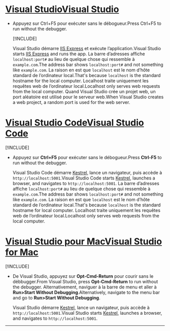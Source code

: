 # <a name="visual-studio"></a>[<span data-ttu-id="26b8c-101">Visual Studio</span><span class="sxs-lookup"><span data-stu-id="26b8c-101">Visual Studio</span></span>](#tab/visual-studio)

* <span data-ttu-id="26b8c-102">Appuyez sur Ctrl+F5 pour exécuter sans le débogueur.</span><span class="sxs-lookup"><span data-stu-id="26b8c-102">Press Ctrl+F5 to run without the debugger.</span></span>

  [!INCLUDE[](~/includes/trustCertVS.md)]

  <span data-ttu-id="26b8c-103">Visual Studio démarre [IIS Express](/iis/extensions/introduction-to-iis-express/iis-express-overview) et exécute l’application.</span><span class="sxs-lookup"><span data-stu-id="26b8c-103">Visual Studio starts [IIS Express](/iis/extensions/introduction-to-iis-express/iis-express-overview) and runs the app.</span></span> <span data-ttu-id="26b8c-104">La barre d’adresses affiche `localhost:port#` au lieu de quelque chose qui ressemble à `example.com`.</span><span class="sxs-lookup"><span data-stu-id="26b8c-104">The address bar shows `localhost:port#` and not something like `example.com`.</span></span> <span data-ttu-id="26b8c-105">La raison en est que `localhost` est le nom d’hôte standard de l’ordinateur local.</span><span class="sxs-lookup"><span data-stu-id="26b8c-105">That's because `localhost` is the standard hostname for the local computer.</span></span> <span data-ttu-id="26b8c-106">Localhost traite uniquement les requêtes web de l’ordinateur local.</span><span class="sxs-lookup"><span data-stu-id="26b8c-106">Localhost only serves web requests from the local computer.</span></span> <span data-ttu-id="26b8c-107">Quand Visual Studio crée un projet web, un port aléatoire est utilisé pour le serveur web.</span><span class="sxs-lookup"><span data-stu-id="26b8c-107">When Visual Studio creates a web project, a random port is used for the web server.</span></span>
 
# <a name="visual-studio-code"></a>[<span data-ttu-id="26b8c-108">Visual Studio Code</span><span class="sxs-lookup"><span data-stu-id="26b8c-108">Visual Studio Code</span></span>](#tab/visual-studio-code)

  [!INCLUDE[](~/includes/trustCertVSC.md)]

* <span data-ttu-id="26b8c-109">Appuyez sur **Ctrl+F5** pour exécuter sans le débogueur.</span><span class="sxs-lookup"><span data-stu-id="26b8c-109">Press **Ctrl-F5** to run without the debugger.</span></span>

  <span data-ttu-id="26b8c-110">Visual Studio Code démarre [Kestrel](xref:fundamentals/servers/kestrel), lance un navigateur, puis accède à `http://localhost:5001`.</span><span class="sxs-lookup"><span data-stu-id="26b8c-110">Visual Studio Code starts [Kestrel](xref:fundamentals/servers/kestrel), launches a browser, and navigates to `http://localhost:5001`.</span></span> <span data-ttu-id="26b8c-111">La barre d’adresses affiche `localhost:port#` au lieu de quelque chose qui ressemble à `example.com`.</span><span class="sxs-lookup"><span data-stu-id="26b8c-111">The address bar shows `localhost:port#` and not something like `example.com`.</span></span> <span data-ttu-id="26b8c-112">La raison en est que `localhost` est le nom d’hôte standard de l’ordinateur local.</span><span class="sxs-lookup"><span data-stu-id="26b8c-112">That's because `localhost` is the standard hostname for  local computer.</span></span> <span data-ttu-id="26b8c-113">Localhost traite uniquement les requêtes web de l’ordinateur local.</span><span class="sxs-lookup"><span data-stu-id="26b8c-113">Localhost only serves web requests from the local computer.</span></span>

  
# <a name="visual-studio-for-mac"></a>[<span data-ttu-id="26b8c-114">Visual Studio pour Mac</span><span class="sxs-lookup"><span data-stu-id="26b8c-114">Visual Studio for Mac</span></span>](#tab/visual-studio-mac)

  [!INCLUDE[](~/includes/trustCertMac.md)]

* <span data-ttu-id="26b8c-115">De Visual Studio, appuyez sur **Opt-Cmd-Return** pour courir sans le débbugger.</span><span class="sxs-lookup"><span data-stu-id="26b8c-115">From Visual Studio, press **Opt-Cmd-Return** to run without the debugger.</span></span> <span data-ttu-id="26b8c-116">Alternativement, naviguer à la barre de menu et aller à **Run>Start Without Debugging**.</span><span class="sxs-lookup"><span data-stu-id="26b8c-116">Alternatively, navigate to the menu bar and go to **Run>Start Without Debugging**.</span></span>

  <span data-ttu-id="26b8c-117">Visual Studio démarre [Kestrel](xref:fundamentals/servers/kestrel), lance un navigateur, puis accède à `http://localhost:5001`.</span><span class="sxs-lookup"><span data-stu-id="26b8c-117">Visual Studio starts [Kestrel](xref:fundamentals/servers/kestrel), launches a browser, and navigates to `http://localhost:5001`.</span></span>

<!-- End of VS tabs -->

---